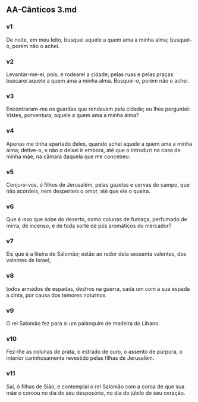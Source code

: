 ## AA-Cânticos 3.md
### v1
 De noite, em meu leito, busquei aquele a quem ama a minha alma; busquei-o, porém não o achei.
### v2
 Levantar-me-ei, pois, e rodearei a cidade; pelas ruas e pelas praças buscarei aquele a quem ama a minha alma. Busquei-o, porém não o achei.
### v3
 Encontraram-me os guardas que rondavam pela cidade; eu lhes perguntei: Vistes, porventura, aquele a quem ama a minha alma?
### v4
 Apenas me tinha apartado deles, quando achei aquele a quem ama a minha alma; detive-o, e não o deixei ir embora, até que o introduzi na casa de minha mãe, na câmara daquela que me concebeu:
### v5
 Conjuro-vos, ó filhos de Jerusalém, pelas gazelas e cervas do campo, que não acordeis, nem desperteis o amor, até que ele o queira.
### v6
 Que é isso que sobe do deserto, como colunas de fumaça, perfumado de mirra, de incenso, e de toda sorte de pós aromáticos do mercador?
### v7
 Eis que é a liteira de Salomão; estão ao redor dela sessenta valentes, dos valentes de Israel,
### v8
 todos armados de espadas, destros na guerra, cada um com a sua espada a cinta, por causa dos temores noturnos.
### v9
 O rei Salomão fez para si um palanquim de madeira do Líbano.
### v10
 Fez-lhe as colunas de prata, o estrado de ouro, o assento de púrpura, o interior carinhosamente revestido pelas filhas de Jerusalém.
### v11
 Saí, ó filhas de Sião, e contemplai o rei Salomão com a coroa de que sua mãe o coroou no dia do seu desposório, no dia do júbilo do seu coração.
